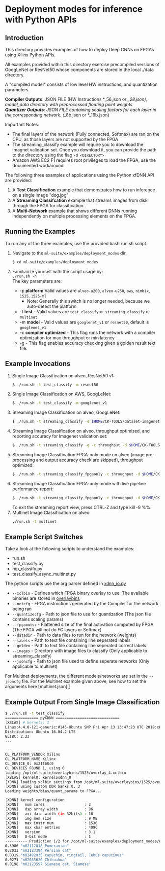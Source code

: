 # Deployment modes for inference with Python APIs

## Introduction
This directory provides examples of how to deploy Deep CNNs on FPGAs using Xilinx Python APIs.

All examples provided within this directory exercise precompiled versions of GoogLeNet or ResNet50 whose components are stored in the local ./data directory.  

A "compiled model" consists of low level HW instructions, and quantization parameters. 

**Compiler Outputs**:  JSON FILE (HW Instructions *_56.json or *_28.json), model_data directory with preprocessed floating point weights.  
**Quantizer Outputs**: JSON FILE containing scaling factors for each layer in the corresponding network. (*_8b.json or *_16b.json)  

Important Notes:
 - The final layers of the network (Fully connected, Softmax) are ran on the CPU, as those layers are not supported by the FPGA
 - The streaming_classify example will require you to download the imagnet validation set. Once you download it, you can provide the path to the directory using the flag `-d <DIRECTORY>`
 - Amazon AWS EC2 F1 requires root privileges to load the FPGA, use the documented workaround

The following three examples of applications using the Python xfDNN API are provided:

1. A **Test Classification** example that demonstrates how to run inference on a single image "dog.jpg"
2. A **Streaming Classifcation** example that streams images from disk through the FPGA for classification.
3. A **Multi-Network** example that shows different DNNs running independently on multiple processing elements on the FPGA.   
   
## Running the Examples  

To run any of the three examples, use the provided bash run.sh script. 

1. Navigate to the `ml-suite/examples/deployment_modes` dir.
    ```sh
    $ cd ml-suite/examples/deployment_modes
    ```

2. Familiarize yourself with the script usage by:  
  `./run.sh -h`  
  The key parameters are:
    - -p **platform** Valid values are `alveo-u200`, `alveo-u250`, `aws`, `nimbix`, `1525`, `1525-ml`
      - Note: Generally this switch is no longer needed, because we auto-detect the platform
    - -t **test** - Valid values are `test_classify` or `streaming_classify` or `multinet`
    - -m **model** - Valid values are `googlenet_v1` or `resnet50`, default is `googlenet_v1`
    - -c **compiler optimized** - This flag runs the network with a compiler optimization for max throughput or min latency
    - -g - This flag enables accuracy checking given a golden result text file.   

## Example Invocations
1. Single Image Classification on alveo, ResNet50 v1:
    ```sh
    $ ./run.sh -t test_classify -m resnet50
    ```
2. Single Image Classification on AWS, GoogLeNet:
    ```sh
    $ ./run.sh -t test_classify -m googlenet_v1
    ```
3. Streaming Image Classification on alveo, GoogLeNet:
    ```sh
    $ ./run.sh -t streaming_classify -d $HOME/CK-TOOLS/dataset-imagenet-ilsvrc2012-val-min
    ```
4. Streaming Image Classification on alveo, throughput optimized, and reporting accuracy for Imagenet validation set:
    ```sh
    $ ./run.sh -t streaming_classify -g -c throughput -d $HOME/CK-TOOLS/dataset-imagenet-ilsvrc2012-val-min
    ```
5. Streaming Image Classification FPGA-only mode on alveo (image pre-processing and output accuracy check are skipped), throughput optimized:
    ```sh
    $ ./run.sh -t streaming_classify_fpgaonly -c throughput -d $HOME/CK-TOOLS/dataset-imagenet-ilsvrc2012-val-min
    ```
6. Streaming Image Classification FPGA-only mode with live pipeline performance report:
    ```sh
    $ ./run.sh -t streaming_classify_fpgaonly -c throughput -d $HOME/CK-TOOLS/dataset-imagenet-ilsvrc2012-val-min -x -v | python $MLSUITE_ROOT/xfdnn/rt/scripts/speedometer.py
    ```
   To exit the streaming report view, press CTRL-Z and type kill -9 %%.
7. Multinet Image Classification on alveo
    ```sh
    ./run.sh -t multinet
    ```

## Example Script Switches
Take a look at the following scripts to understand the examples:
* run.sh
* test_classify.py
* mp_classify.py
* test_classify_async_multinet.py  

The python scripts use the arg parser defined in [xdnn_io.py](../../xfdnn/rt/xdnn_io.py)

- `--xclbin` 		  - Defines which FPGA binary overlay to use. The available binaries are stored in [overlaybins](../../overlaybins)
- `--netcfg` 	    - FPGA instructions generated by the Compiler for the network being ran
- `--quantizecfg` - Path to json file to use for quantization (The json file contains scaling params)
- `--fpgaoutsz`	  - Flattened size of the final activation computed by FPGA (The FPGA will not do FC layers or Softmax)
- `--datadir`		  - Path to data files to run for the network (weights)
- `--labels`		  - Path to text file containing line seperated labels
- `--golden`		  - Path to text file containing line seperated correct labels
- `--images`	    - Directory with image files to classify (Only applicable to streaming_classify)
- `--jsoncfg`     - Path to json file used to define seperate networks (Only applicable to multinet)

For Multinet deployments, the different models/networks are set in the `--jsoncfg` file. For the Multinet example given above, see how to set the arguments here [multinet.json][]

## Example Output From Single Image Classification

  ```sh
  $ ./run.sh -t test_classify
  =============== pyXDNN =============================
  [XBLAS] # kernels: 1
  Linux:4.4.0-121-generic:#145-Ubuntu SMP Fri Apr 13 13:47:23 UTC 2018:x86_64
  Distribution: Ubuntu 16.04.2 LTS
  GLIBC: 2.23
  ---

  ---
  CL_PLATFORM_VENDOR Xilinx
  CL_PLATFORM_NAME Xilinx
  CL_DEVICE_0: 0x21f60c0
  CL_DEVICES_FOUND 1, using 0
  loading /opt/ml-suite/overlaybins/1525/overlay_4.xclbin
  [XBLAS] kernel0: kernelSxdnn_0
  [XDNN] loading xclbin settings from /opt/ml-suite/overlaybins/1525/overlay_4.xclbin.json
  [XDNN] using custom DDR banks 0, 3
  Loading weights/bias/quant_params to FPGA...

  [XDNN] kernel configuration
  [XDNN]   num cores                  : 2
  [XDNN]   dsp array width            : 96
  [XDNN]   axi data width (in 32bits) : 16
  [XDNN]   img mem size               : 9 MB
  [XDNN]   max instr num              : 1536
  [XDNN]   max xbar entries           : 4096
  [XDNN]   version                    : 3.1
  [XDNN]   8-bit mode                 : 1
  ---------- Prediction 1/2 for /opt/ml-suite/examples/deployment_modes/dog.jpg ----------
  0.5986 "n02112018 Pomeranian"
  0.2033 "n02123394 Persian cat"
  0.0319 "n02492035 capuchin, ringtail, Cebus capucinus"
  0.0271 "n02085620 Chihuahua"
  0.0198 "n02123597 Siamese cat, Siamese"
  ```

